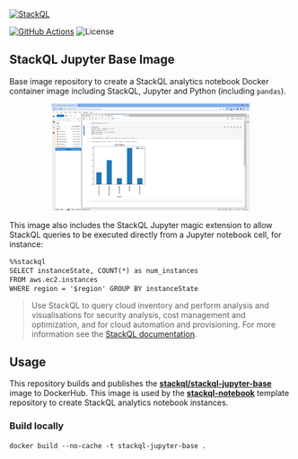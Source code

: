 <a href="https://stackql.io/" target="_blank">
<img src="assets/stackql-logo-bold.png" alt="StackQL" width="33%" height="33%">
</a>
<br />

[![GitHub Actions](https://github.com/stackql/stackql-jupyter-base/actions/workflows/main.yml/badge.svg?branch=main)](https://github.com/stackql/stackql-jupyter-base/actions/workflows/main.yml)
![License](https://img.shields.io/github/license/stackql/stackql)

## StackQL Jupyter Base Image

Base image repository to create a StackQL analytics notebook Docker container image including StackQL, Jupyter and Python (including `pandas`).  

<p align="center">
  <img src="images/stackql-jupyter.png" alt="StackQL" width="70%" height="70%">
</p>

This image also includes the StackQL Jupyter magic extension to allow StackQL queries to be executed directly from a Jupyter notebook cell, for instance:  

```jupyter
%%stackql
SELECT instanceState, COUNT(*) as num_instances 
FROM aws.ec2.instances 
WHERE region = '$region' GROUP BY instanceState
```

> Use StackQL to query cloud inventory and perform analysis and visualisations for security analysis, cost management and optimization, and for cloud automation and provisioning.  For more information see the [StackQL documentation](https://stackql.io/docs).

## Usage

This repository builds and publishes the [__stackql/stackql-jupyter-base__](https://hub.docker.com/r/stackql/stackql-jupyter-base) image to DockerHub.  This image is used by the [__stackql-notebook__](https://github.com/stackql/stackql-notebook) template repository to create StackQL analytics notebook instances.

### Build locally

```
docker build --no-cache -t stackql-jupyter-base .
```
